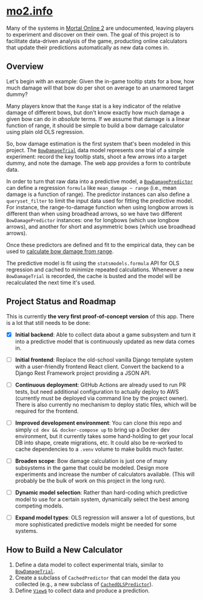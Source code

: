 # [mo2.info](https://app.mo2.info)
Many of the systems in [Mortal Online 2](https://www.mortalonline2.com/)
are undocumented, leaving players to experiment and discover on their own.
The goal of this project is to facilitate data-driven analysis of the game,
producting online calculators that update their predictions automatically as
new data comes in.

## Overview
Let's begin with an example: Given the in-game tooltip stats for a bow, 
how much damage will that bow do per shot on average to an unarmored 
target dummy? 

Many players know that the `Range` stat is a key indicator of the relative
damage of different bows, but don't know exactly how much damage a given bow
can do in *absolute* terms. If we assume that damage is a linear function of
range, it should be simple to build a bow damage calculator using plain old
OLS regression. 

So, bow damage estimation is the first system that's been modeled in this 
project. The [`BowDamageTrial`](mo2info/main/models.py) data model represents
one trial of a simple experiment: record the key tooltip stats, shoot a few
arrows into a target dummy, and note the damage. The web app provides a 
form to contribute data.

In order to turn that raw data into a predictive model, a 
[`BowDamagePredictor`](mo2info/main/models.py) can define a regression `formula`
like `mean_damage ~ range` (i.e., mean damage is a function of range). The 
predictor instances can also define a `queryset_filter` to limit the input data
used for fitting the predictive model. For instance, the range-to-damage function
when using longbow arrows is different than when using broadhead arrows, so we have 
two different `BowDamagePredictor` instances: one for longbows (which use longbow arrows),
and another for short and asymmetric bows (which use broadhead arrows).

Once these predictors are defined and fit to the empirical data, they can be used
to [calculate bow damage from range](https://app.mo2.info/bow-damage/).

The predictive model is fit using the `statsmodels.formula` API for OLS regression
and cached to minimize repeated calculations. Whenever a new `BowDamageTrial` is 
recorded, the cache is busted and the model will be recalculated the next time it's 
used.

## Project Status and Roadmap
This is currently **the very first proof-of-concept version** of this app. There is 
a lot that still needs to be done:
- [X] **Initial backend**: Able to collect data about a game subsystem and turn
it into a predictive model that is continuously updated as new data comes in.
- [ ] **Initial frontend**: Replace the old-school vanilla Django template system 
with a user-friendly frontend React client. Convert the backend to a 
Django Rest Framework project providing a JSON API.
- [ ] **Continuous deployment**: GitHub Actions are already used to run PR tests, 
but need additional configuration to actually deploy to AWS (currently must be
deployed via command line by the project owner). There is also currently no
mechanism to deploy static files, which will be required for the frontend.
- [ ] **Improved development environment**: You can clone this repo and simply
`cd dev && docker-compose up` to bring up a Docker dev environment, but it 
currently takes some hand-holding to get your local DB into shape, create migrations,
etc. It could also be re-worked to cache dependencies to a `.venv` volume to make
builds much faster.
- [ ] **Broaden scope**: Bow damage calculation is just one of many subsystems in
the game that could be modeled. Design more experiments and increase the number
of calculators available. (This will probably be the bulk of work on this project
in the long run).
- [ ] **Dynamic model selection**: Rather than hard-coding which predictive model
to use for a certain system, dynamically select the best among competing
models.
- [ ] **Expand model types**: OLS regression will answer a lot of questions, but more
sophisticated predictive models might be needed for some systems.


## How to Build a New Calculator
1. Define a data model to collect experimental trials, similar to 
[`BowDamageTrial`](mo2info/main/models.py).
2. Create a subclass of `CachedPredictor` that can model the data you collected (e.g., 
a new subclass of [`CachedOLSPredictor`](mo2info/main/models.py)).
3. Define [`View`s](mo2info/main/models.py) to collect data and produce a prediction.
